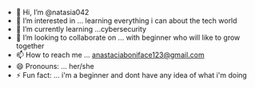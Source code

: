- 👋 Hi, I’m @natasia042
- 👀 I’m interested in ... learning everything i can about the tech world 
- 🌱 I’m currently learning ...cybersecurity
- 💞️ I’m looking to collaborate on ... with beginner who will like to grow together 
- 📫 How to reach me ... anastaciaboniface123@gmail.com
- 😄 Pronouns: ... her/she
- ⚡ Fun fact: ... i'm a beginner and dont have any idea of what i'm doing 

<!---
natasia042/natasia042 is a ✨ special ✨ repository because its `README.md` (this file) appears on your GitHub profile.
You can click the Preview link to take a look at your changes.
--->
